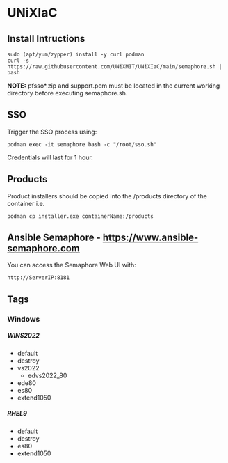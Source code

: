 # UNiXIaC
## Install Intructions
```
sudo (apt/yum/zypper) install -y curl podman  
curl -s https://raw.githubusercontent.com/UNiXMIT/UNiXIaC/main/semaphore.sh | bash  
```
**NOTE:** pfsso*.zip and support.pem must be located in the current working directory before executing semaphore.sh.  

## SSO
Trigger the SSO process using:
```
podman exec -it semaphore bash -c "/root/sso.sh"
```
Credentials will last for 1 hour.  

## Products
Product installers should be copied into the /products directory of the container i.e.  
```
podman cp installer.exe containerName:/products
```

## Ansible Semaphore - https://www.ansible-semaphore.com
You can access the Semaphore Web UI with:
```
http://ServerIP:8181  
```

## Tags
### Windows
##### WINS2022
- default
- destroy
- vs2022
  - edvs2022_80
- ede80
- es80
- extend1050

##### RHEL9
- default
- destroy
- es80
- extend1050